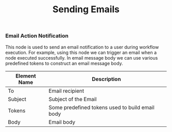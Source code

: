 ﻿---
title: "Sending Emails"
toc: true
tag: 
     - developers
     - actions
category: "Workflow"
menus: 
    nodesaction:
        icon: fa fa-link
        title: "Emails" 
        identifier: nodesactionemail
---

### Email Action Notification 

This node is used to send an email notification to a user during workflow execution. For example, using this node we can trigger an email when a node executed successfully. In email message body we can use various predefined tokens to construct an email message body. 

|  Element Name | Description  |
|---|---|
| To  | Email recipient  |
| Subject  | Subject of the Email  |
| Tokens  | Some predefined tokens used to build email body|
| Body  | Email body |
